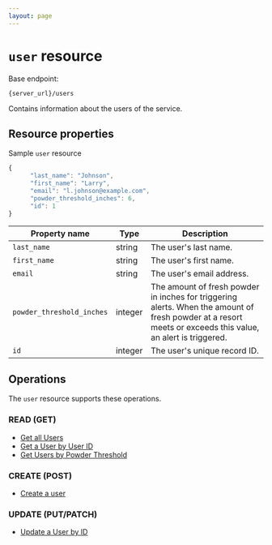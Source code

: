 ```yaml
---
layout: page
---
```

# `user` resource

Base endpoint:

```shell
{server_url}/users
```

Contains information about the users of the service.

## Resource properties

Sample `user` resource

```js
{
      "last_name": "Johnson",
      "first_name": "Larry",
      "email": "l.johnson@example.com",
      "powder_threshold_inches": 6,
      "id": 1
}
```

| Property name | Type | Description |
| ------------- | ----------- | ----------- |
| `last_name` | string | The user's last name. |
| `first_name` | string | The user's first name. |
| `email` | string | The user's email address. |
| `powder_threshold_inches` | integer | The amount of fresh powder in inches for triggering alerts. When the amount of fresh powder at a resort meets or exceeds this value, an alert is triggered. |
| `id` | integer | The user's unique record ID. |

## Operations

The `user` resource supports these operations.

### READ (GET)

* [Get all Users](/ski-powder-alert-service/api/users-get-all-users)
* [Get a User by User ID](/ski-powder-alert-service/api/users-get-user-by-id)
* [Get Users by Powder Threshold](/ski-powder-alert-service/api/users-get-users-by-threshold)

### CREATE (POST)

* [Create a user](tutorials/users-create-user)

### UPDATE (PUT/PATCH)

* [Update a User by ID](/ski-powder-alert-service/api/update-by-id)
